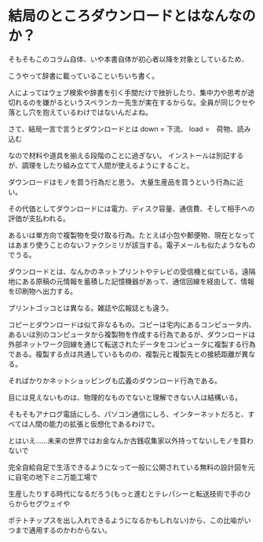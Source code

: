 # 結局のところダウンロードとはなんなのか？

そもそもこのコラム自体、いや本書自体が初心者以降を対象としているため、

こうやって辞書に載っていることいちいち書く。

人によってはウェブ検索や辞書を引く手間だけで挫折したり、集中力や思考が途切れるのを嫌がるというスペランカー先生が実在するからな。全員が同じクセや落とし穴を抱えているわけではないんだよね。


さて、結局一言で言うとダウンロードとは
down = 下流、 load =　荷物、読み込む

なので材料や道具を揃える段階のことに過ぎない。
インストールは別記するが、調理をしたり組み立てて人間が使えるようにすること。

ダウンロードはモノを買う行為だと思う。
大量生産品を買うという行為に近い。

その代価としてダウンロードには電力、ディスク容量、通信費、そして相手への評価が支払われる。

あるいは単方向で複製物を受け取る行為。たとえば小包や郵便物、現在となってはあまり使うことのないファクシミリが該当する。電子メールも似たようなものでうる。

ダウンロードとは、なんかのネットプリントやテレビの受信機と似ている。遠隔地にある原稿の元情報を蓄積した記憶機器があって、通信回線を経由して、情報を印刷物へ出力する。


プリントゴッコとは異なる。雑誌や広報誌とも違う。


コピーとダウンロードは似て非なるもの。コピーは宅内にあるコンピュータ内、あるいは別のコンピュータから複製物を作成する行為であるが、ダウンロードは外部ネットワーク回線を通じて転送されたデータをコンピュータに複製する行為である。複製する点は共通しているものの、複製元と複製先との接続距離が異なる。

そればかりかネットショッピングも広義のダウンロード行為である。

目には見えないものは、物理的なものでないと理解できない人は結構いる。

そもそもアナログ電話にしろ、パソコン通信にしろ、インターネットだろと、すべては人間の能力の拡張と仮想化であるわけで。

とはいえ……未来の世界ではお金なんか古銭収集家以外持ってないしモノを買わないで

完全自給自足で生活できるようになって一般に公開されている無料の設計図を元に自宅の地下ミニ万能工場で

生産したりする時代になるだろう(もっと進むとテレパシーと転送技術で手のひらからセグウェイや

ポテトチップスを出し入れできるようになるかもしれない)から、この比喩がいつまで通用するのかわからない。
